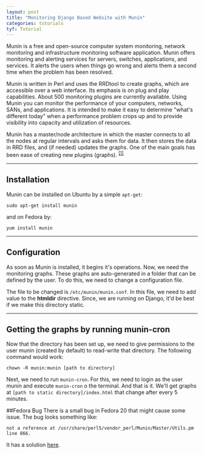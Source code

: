 ```yaml
---
layout: post
title: "Monitoring Django Based Website with Munin"
categories: tutorials
tyf: Tutorial
---
```

 
Munin is a free and open-source computer system monitoring, network monitoring and infrastructure monitoring software application. Munin offers monitoring and alerting services for servers, switches, applications, and services. It alerts the users when things go wrong and alerts them a second time when the problem has been resolved.

Munin is written in Perl and uses the RRDtool to create graphs, which are accessible over a web interface. Its emphasis is on plug and play capabilities. About 500 monitoring plugins are currently available. Using Munin you can monitor the performance of your computers, networks, SANs, and applications. It is intended to make it easy to determine "what's different today" when a performance problem crops up and to provide visibility into capacity and utilization of resources.

Munin has a master/node architecture in which the master connects to all the nodes at regular intervals and asks them for data. It then stores the data in RRD files, and (if needed) updates the graphs. One of the main goals has been ease of creating new plugins (graphs). <sup>[[1]](http://munin-monitoring.org/)</sup>

---
## Installation
Munin can be installed on Ubuntu by a simple `apt-get`:

    sudo apt-get install munin

and on Fedora by:

    yum install munin

---
## Configuration
As soon as Munin is installed, it begins it's operations. Now, we need the monitoring graphs. These graphs are auto-generated in a folder that can be defined by the user. To do this, we need to change a configuration file. 

The file to be changed is `/etc/munin/munin.conf`. In this file, we need to add value to the **htmldir** directive. Since, we are running on Django, it'd be best if we make this directory static.

---
## Getting the graphs by running munin-cron
Now that the directory has been set up, we need to give permissions to the user munin (created by default) to read-write that directory. The following command would work:

    chown -R munin:munin [path to directory]

Next, we need to run `munin-cron`. For this, we need to login as the user munin and execute `munin-cron` o the terminal. And that is it. We'll get graphs at `[path to static directory]/index.html` that change after every 5 minutes.

##Fedora Bug
There is a small bug in Fedora 20 that might cause some issue. The bug looks something like:

    not a reference at /usr/share/perl5/vendor_perl/Munin/Master/Utils.pm line 866.

It has a solution [here](https://bugzilla.redhat.com/show_bug.cgi?id=955902).
